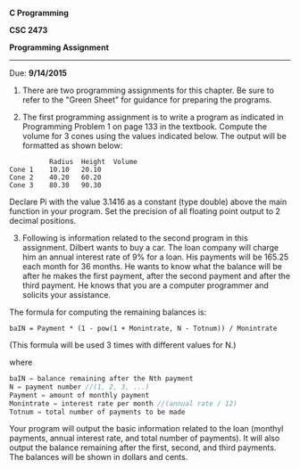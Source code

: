 **C Programming**

**CSC 2473**

**Programming Assignment**

---

Due: **9/14/2015**

1.  There are two programming assignments for this chapter.  Be sure to refer to the "Green Sheet" for guidance for preparing the programs.

2.  The first programming assignment is to write a program as indicated in Programming Problem 1 on page 133 in the textbook.  Compute the volume for 3 cones using the values indicated below.  The output will be formatted as shown below:

```
          Radius  Height  Volume
Cone 1    10.10   20.10
Cone 2    40.20   60.20
Cone 3    80.30   90.30
```

  Declare Pi with the value 3.1416 as a constant (type double) above the main function in your program.  Set the precision of all floating point output to 2 decimal positions.

3.  Following is information related to the second program in this assignment.  Dilbert wants to buy a car. The loan company will charge him an annual interest rate of 9% for a loan.  His payments will be 165.25 each month for 36 months.  He wants to know what the balance will be after he makes the first payment, after the second payment and after the third payment.  He knows that you are a computer programmer and solicits your assistance.

The formula for computing the remaining balances is:

```
baIN = Payment * (1 - pow(1 + Monintrate, N - Totnum)) / Monintrate
```
(This formula will be used 3 times with different values for N.)

where
```c++
baIN = balance remaining after the Nth payment
N = payment number //(1, 2, 3, ...)
Payment = amount of monthly payment
Monintrate = interest rate per month //(annual rate / 12)
Totnum = total number of payments to be made
```

Your program will output the basic information related to the loan (monthyl payments, annual interest rate, and total number of payments).  It will also output the balance remaining after the first, second, and third payments. The balances will be shown in dollars and cents.
